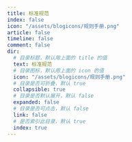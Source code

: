 ```yaml
---
title: 标准规范
index: false
icon: "/assets/blogicons/规则手册.png"
article: false
timeline: false
comment: false
dir:
  # 目录标题，默认用上面的 title 的值
  text: 标准规范
  # 目录图标，默认用上面的 icon 的值
  icon: "/assets/blogicons/规则手册.png"
  # 目录是否可折叠，默认 true
  collapsible: true
  # 目录是否默认展开，默认 false
  expanded: false
  # 目录是否可点击，默认 false
  link: false
  # 是否索引此目录，默认 true
  index: true
---
```


<div class="catalog-display-container">
  <Catalog hideHeading />
</div>
